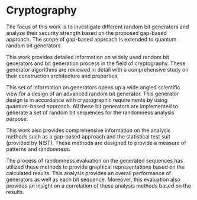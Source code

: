 # Cryptography

The focus of this work is to investigate different random bit generators and analyze
their security strength based on the proposed gap-based approach. The scope of
gap-based approach is extended to quantum random bit generators.

This work provides detailed information on widely used random bit generators and
bit generation process in the field of cryptography. These generator algorithms are
reviewed in detail with a comprehensive study on their construction architecture
and properties.

This set of information on generators opens up a wide angled scientific view
for a design of an advanced random bit generator. This generator design is in accordance
with cryptographic requirements by using quantum-based approach. All
these bit generators are implemented to generate a set of random bit sequences for
the randomness analysis purpose.

This work also provides comprehensive information on the analysis methods such
as a gap-based approach and the statistical test suit (provided by NIST). These methods are designed to
provide a measure of patterns and randomness.

The process of randomness evaluation on the generated sequences has utilized these
methods to provide graphical representations based on the calculated results. This
analysis provides an overall performance of generators as well as each bit sequence.
Moreover, this evaluation also provides an insight on a correlation of these analysis
methods based on the results.

